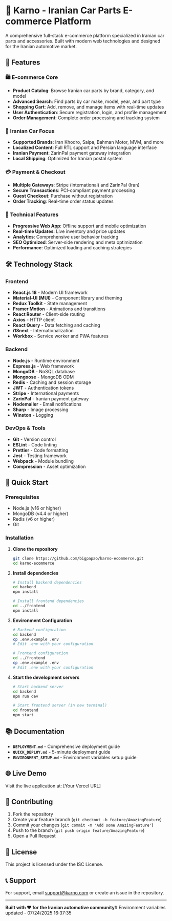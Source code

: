 # 🚗 Karno - Iranian Car Parts E-commerce Platform

A comprehensive full-stack e-commerce platform specialized in Iranian car parts and accessories. Built with modern web technologies and designed for the Iranian automotive market.

## 🌟 Features

### 🛍️ **E-commerce Core**
- **Product Catalog**: Browse Iranian car parts by brand, category, and model
- **Advanced Search**: Find parts by car make, model, year, and part type
- **Shopping Cart**: Add, remove, and manage items with real-time updates
- **User Authentication**: Secure registration, login, and profile management
- **Order Management**: Complete order processing and tracking system

### 🚙 **Iranian Car Focus**
- **Supported Brands**: Iran Khodro, Saipa, Bahman Motor, MVM, and more
- **Localized Content**: Full RTL support and Persian language interface
- **Iranian Payment**: ZarinPal payment gateway integration
- **Local Shipping**: Optimized for Iranian postal system

### 💳 **Payment & Checkout**
- **Multiple Gateways**: Stripe (international) and ZarinPal (Iran)
- **Secure Transactions**: PCI-compliant payment processing
- **Guest Checkout**: Purchase without registration
- **Order Tracking**: Real-time order status updates

### 🔧 **Technical Features**
- **Progressive Web App**: Offline support and mobile optimization
- **Real-time Updates**: Live inventory and price updates
- **Analytics**: Comprehensive user behavior tracking
- **SEO Optimized**: Server-side rendering and meta optimization
- **Performance**: Optimized loading and caching strategies

## 🛠️ Technology Stack

### **Frontend**
- **React.js 18** - Modern UI framework
- **Material-UI (MUI)** - Component library and theming
- **Redux Toolkit** - State management
- **Framer Motion** - Animations and transitions
- **React Router** - Client-side routing
- **Axios** - HTTP client
- **React Query** - Data fetching and caching
- **i18next** - Internationalization
- **Workbox** - Service worker and PWA features

### **Backend**
- **Node.js** - Runtime environment
- **Express.js** - Web framework
- **MongoDB** - NoSQL database
- **Mongoose** - MongoDB ODM
- **Redis** - Caching and session storage
- **JWT** - Authentication tokens
- **Stripe** - International payments
- **ZarinPal** - Iranian payment gateway
- **Nodemailer** - Email notifications
- **Sharp** - Image processing
- **Winston** - Logging

### **DevOps & Tools**
- **Git** - Version control
- **ESLint** - Code linting
- **Prettier** - Code formatting
- **Jest** - Testing framework
- **Webpack** - Module bundling
- **Compression** - Asset optimization

## 🚀 Quick Start

### Prerequisites
- Node.js (v16 or higher)
- MongoDB (v4.4 or higher)
- Redis (v6 or higher)
- Git

### Installation

1. **Clone the repository**
   ```bash
   git clone https://github.com/bigpapao/karno-ecommerce.git
   cd karno-ecommerce
   ```

2. **Install dependencies**
   ```bash
   # Install backend dependencies
   cd backend
   npm install
   
   # Install frontend dependencies
   cd ../frontend
   npm install
   ```

3. **Environment Configuration**
   ```bash
   # Backend configuration
   cd backend
   cp .env.example .env
   # Edit .env with your configuration
   
   # Frontend configuration
   cd ../frontend
   cp .env.example .env
   # Edit .env with your configuration
   ```

4. **Start the development servers**
   ```bash
   # Start backend server
   cd backend
   npm run dev
   
   # Start frontend server (in new terminal)
   cd frontend
   npm start
   ```

## 📚 Documentation

- **`DEPLOYMENT.md`** - Comprehensive deployment guide
- **`QUICK_DEPLOY.md`** - 5-minute deployment guide
- **`ENVIRONMENT_SETUP.md`** - Environment variables setup guide

## 🌐 Live Demo

Visit the live application at: [Your Vercel URL]

## 🤝 Contributing

1. Fork the repository
2. Create your feature branch (`git checkout -b feature/AmazingFeature`)
3. Commit your changes (`git commit -m 'Add some AmazingFeature'`)
4. Push to the branch (`git push origin feature/AmazingFeature`)
5. Open a Pull Request

## 📄 License

This project is licensed under the ISC License.

## 📞 Support

For support, email support@karno.com or create an issue in the repository.

---

**Built with ❤️ for the Iranian automotive community**# Environment variables updated - 07/24/2025 16:37:35
